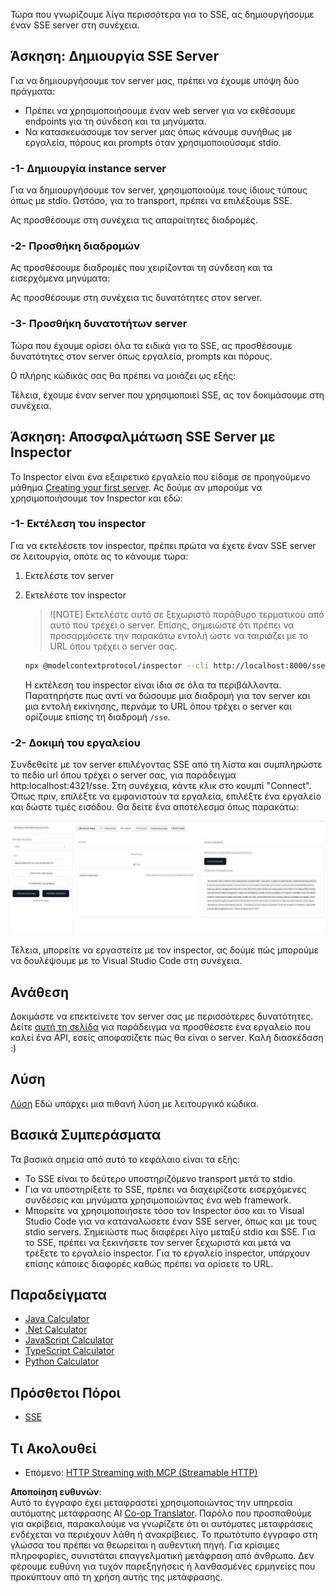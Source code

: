 <!--
CO_OP_TRANSLATOR_METADATA:
{
  "original_hash": "64645691bf0985f1760b948123edf269",
  "translation_date": "2025-06-13T10:50:24+00:00",
  "source_file": "03-GettingStarted/05-sse-server/README.md",
  "language_code": "el"
}
-->
Τώρα που γνωρίζουμε λίγα περισσότερα για το SSE, ας δημιουργήσουμε έναν SSE server στη συνέχεια.

## Άσκηση: Δημιουργία SSE Server

Για να δημιουργήσουμε τον server μας, πρέπει να έχουμε υπόψη δύο πράγματα:

- Πρέπει να χρησιμοποιήσουμε έναν web server για να εκθέσουμε endpoints για τη σύνδεση και τα μηνύματα.
- Να κατασκευάσουμε τον server μας όπως κάνουμε συνήθως με εργαλεία, πόρους και prompts όταν χρησιμοποιούσαμε stdio.

### -1- Δημιουργία instance server

Για να δημιουργήσουμε τον server, χρησιμοποιούμε τους ίδιους τύπους όπως με stdio. Ωστόσο, για το transport, πρέπει να επιλέξουμε SSE.

Ας προσθέσουμε στη συνέχεια τις απαραίτητες διαδρομές.

### -2- Προσθήκη διαδρομών

Ας προσθέσουμε διαδρομές που χειρίζονται τη σύνδεση και τα εισερχόμενα μηνύματα:

Ας προσθέσουμε στη συνέχεια τις δυνατότητες στον server.

### -3- Προσθήκη δυνατοτήτων server

Τώρα που έχουμε ορίσει όλα τα ειδικά για το SSE, ας προσθέσουμε δυνατότητες στον server όπως εργαλεία, prompts και πόρους.

Ο πλήρης κώδικάς σας θα πρέπει να μοιάζει ως εξής:

Τέλεια, έχουμε έναν server που χρησιμοποιεί SSE, ας τον δοκιμάσουμε στη συνέχεια.

## Άσκηση: Αποσφαλμάτωση SSE Server με Inspector

Το Inspector είναι ένα εξαιρετικό εργαλείο που είδαμε σε προηγούμενο μάθημα [Creating your first server](/03-GettingStarted/01-first-server/README.md). Ας δούμε αν μπορούμε να χρησιμοποιήσουμε τον Inspector και εδώ:

### -1- Εκτέλεση του inspector

Για να εκτελέσετε τον inspector, πρέπει πρώτα να έχετε έναν SSE server σε λειτουργία, οπότε ας το κάνουμε τώρα:

1. Εκτελέστε τον server

1. Εκτελέστε τον inspector

    > ![NOTE]
    > Εκτελέστε αυτό σε ξεχωριστό παράθυρο τερματικού από αυτό που τρέχει ο server. Επίσης, σημειώστε ότι πρέπει να προσαρμόσετε την παρακάτω εντολή ώστε να ταιριάζει με το URL όπου τρέχει ο server σας.

    ```sh
    npx @modelcontextprotocol/inspector --cli http://localhost:8000/sse --method tools/list
    ```

    Η εκτέλεση του inspector είναι ίδια σε όλα τα περιβάλλοντα. Παρατηρήστε πως αντί να δώσουμε μια διαδρομή για τον server και μια εντολή εκκίνησης, περνάμε το URL όπου τρέχει ο server και ορίζουμε επίσης τη διαδρομή `/sse`.

### -2- Δοκιμή του εργαλείου

Συνδεθείτε με τον server επιλέγοντας SSE από τη λίστα και συμπληρώστε το πεδίο url όπου τρέχει ο server σας, για παράδειγμα http:localhost:4321/sse. Στη συνέχεια, κάντε κλικ στο κουμπί "Connect". Όπως πριν, επιλέξτε να εμφανιστούν τα εργαλεία, επιλέξτε ένα εργαλείο και δώστε τιμές εισόδου. Θα δείτε ένα αποτέλεσμα όπως παρακάτω:

![SSE Server running in inspector](../../../../translated_images/sse-inspector.d86628cc597b8fae807a31d3d6837842f5f9ee1bcc6101013fa0c709c96029ad.el.png)

Τέλεια, μπορείτε να εργαστείτε με τον inspector, ας δούμε πώς μπορούμε να δουλέψουμε με το Visual Studio Code στη συνέχεια.

## Ανάθεση

Δοκιμάστε να επεκτείνετε τον server σας με περισσότερες δυνατότητες. Δείτε [αυτή τη σελίδα](https://api.chucknorris.io/) για παράδειγμα να προσθέσετε ένα εργαλείο που καλεί ένα API, εσείς αποφασίζετε πώς θα είναι ο server. Καλή διασκέδαση :)

## Λύση

[Λύση](./solution/README.md) Εδώ υπάρχει μια πιθανή λύση με λειτουργικό κώδικα.

## Βασικά Συμπεράσματα

Τα βασικά σημεία από αυτό το κεφάλαιο είναι τα εξής:

- Το SSE είναι το δεύτερο υποστηριζόμενο transport μετά το stdio.
- Για να υποστηρίξετε το SSE, πρέπει να διαχειρίζεστε εισερχόμενες συνδέσεις και μηνύματα χρησιμοποιώντας ένα web framework.
- Μπορείτε να χρησιμοποιήσετε τόσο τον Inspector όσο και το Visual Studio Code για να καταναλώσετε έναν SSE server, όπως και με τους stdio servers. Σημειώστε πως διαφέρει λίγο μεταξύ stdio και SSE. Για το SSE, πρέπει να ξεκινήσετε τον server ξεχωριστά και μετά να τρέξετε το εργαλείο inspector. Για το εργαλείο inspector, υπάρχουν επίσης κάποιες διαφορές καθώς πρέπει να ορίσετε το URL.

## Παραδείγματα 

- [Java Calculator](../samples/java/calculator/README.md)
- [.Net Calculator](../../../../03-GettingStarted/samples/csharp)
- [JavaScript Calculator](../samples/javascript/README.md)
- [TypeScript Calculator](../samples/typescript/README.md)
- [Python Calculator](../../../../03-GettingStarted/samples/python) 

## Πρόσθετοι Πόροι

- [SSE](https://developer.mozilla.org/en-US/docs/Web/API/Server-sent_events)

## Τι Ακολουθεί

- Επόμενο: [HTTP Streaming with MCP (Streamable HTTP)](/03-GettingStarted/06-http-streaming/README.md)

**Αποποίηση ευθυνών**:  
Αυτό το έγγραφο έχει μεταφραστεί χρησιμοποιώντας την υπηρεσία αυτόματης μετάφρασης AI [Co-op Translator](https://github.com/Azure/co-op-translator). Παρόλο που προσπαθούμε για ακρίβεια, παρακαλούμε να γνωρίζετε ότι οι αυτόματες μεταφράσεις ενδέχεται να περιέχουν λάθη ή ανακρίβειες. Το πρωτότυπο έγγραφο στη γλώσσα του πρέπει να θεωρείται η αυθεντική πηγή. Για κρίσιμες πληροφορίες, συνιστάται επαγγελματική μετάφραση από άνθρωπο. Δεν φέρουμε ευθύνη για τυχόν παρεξηγήσεις ή λανθασμένες ερμηνείες που προκύπτουν από τη χρήση αυτής της μετάφρασης.